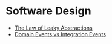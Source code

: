 Software Design
===============

 * [The Law of Leaky Abstractions](https://www.joelonsoftware.com/2002/11/11/the-law-of-leaky-abstractions/)
 * [Domain Events vs Integration Events](https://blogs.msdn.microsoft.com/cesardelatorre/2017/02/07/domain-events-vs-integration-events-in-domain-driven-design-and-microservices-architectures/)
